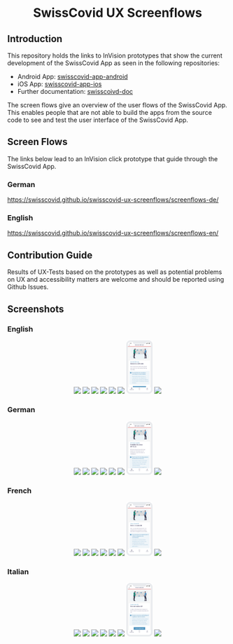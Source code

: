 <h1 align="center">SwissCovid UX Screenflows</h1>

## Introduction
This repository holds the links to InVision prototypes that show the current development of the SwissCovid App as seen in the following repositories:
* Android App: [swisscovid-app-android](https://github.com/SwissCovid/swisscovid-app-android)
* iOS App: [swisscovid-app-ios](https://github.com/SwissCovid/swisscovid-app-ios)
* Further documentation: [swisscoivd-doc](https://github.com/SwissCovid/swisscovid-doc)

The screen flows give an overview of the user flows of the SwissCovid App. This enables people that are not able to build the apps from the source code to see and test the user interface of the SwissCovid App.

## Screen Flows
The links below lead to an InVision click prototype that guide through the SwissCovid App.
### German
https://swisscovid.github.io/swisscovid-ux-screenflows/screenflows-de/

### English
https://swisscovid.github.io/swisscovid-ux-screenflows/screenflows-en/

## Contribution Guide
Results of UX-Tests based on the prototypes as well as potential problems on UX and accessibility matters are welcome and should be reported using Github Issues.

## Screenshots

### English
<p align="center">
<img src="screenshots/EN/01-check-in-light-en@2x.png" width="12%">
<img src="screenshots/EN/02-bluetooth-light-en@2x.png" width="12%">
<img src="screenshots/EN/03-homescreen-light-en@2x.png" width="12%">
<img src="screenshots/EN/04-homescreen-meldung-light-en@2x.png" width="12%">
<img src="screenshots/EN/05-covidcode-light-en@2x.png" width="12%">
<img src="screenshots/EN/06-positiv-light-en@2x.png" width="12%">
<img src="screenshots/EN/07-offer-check-in-light-en@2x.png" width="12%">
<img src="screenshots/EN/08-qr-code-light-en@2x.png" width="12%">
</p>

### German
<p align="center">
<img src="screenshots/DE/01-check-in-light-de@2x.png" width="12%">
<img src="screenshots/DE/02-bluetooth-light-de@2x.png" width="12%">
<img src="screenshots/DE/03-homescreen-light-de@2x.png" width="12%">
<img src="screenshots/DE/04-homescreen-meldung-light-de@2x.png" width="12%">
<img src="screenshots/DE/05-covidcode-light-de@2x.png" width="12%">
<img src="screenshots/DE/06-positiv-light-de@2x.png" width="12%">
<img src="screenshots/DE/07-offer-check-in-light-de@2x.png" width="12%">
<img src="screenshots/DE/08-qr-code-light-de@2x.png" width="12%">
</p>

### French
<p align="center">
<img src="screenshots/FR/01-check-in-light-fr@2x.png" width="12%">
<img src="screenshots/FR/02-bluetooth-light-fr@2x.png" width="12%">
<img src="screenshots/FR/03-homescreen-light-fr@2x.png" width="12%">
<img src="screenshots/FR/04-homescreen-meldung-light-fr@2x.png" width="12%">
<img src="screenshots/FR/05-covidcode-light-fr@2x.png" width="12%">
<img src="screenshots/FR/06-positiv-light-fr@2x.png" width="12%">
<img src="screenshots/FR/07-offer-check-in-light-fr@2x.png" width="12%">
<img src="screenshots/FR/08-qr-code-light-fr@2x.png" width="12%">
</p>

### Italian
<p align="center">
<img src="screenshots/IT/01-check-in-light-it@2x.png" width="12%">
<img src="screenshots/IT/02-bluetooth-light-it@2x.png" width="12%">
<img src="screenshots/IT/03-homescreen-light-it@2x.png" width="12%">
<img src="screenshots/IT/04-homescreen-meldung-light-it@2x.png" width="12%">
<img src="screenshots/IT/05-covidcode-light-it@2x.png" width="12%">
<img src="screenshots/IT/06-positiv-light-it@2x.png" width="12%">
<img src="screenshots/IT/07-offer-check-in-light-it@2x.png" width="12%">
<img src="screenshots/IT/08-qr-code-light-it@2x.png" width="12%">
</p>
